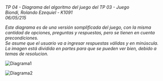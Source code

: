 _TP 04 - Diagrama del algoritmo del juego del TP 03 - Juego  
Biondi, Rolando Ezequiel - K1091  
06/05/215_  
  
*Este diagrama es de una versión somplificada del juego, con la misma cantidad de opciones, preguntas y respuestas, pero se tienen en cuenta precondiciones.  
Se asume que el usuario va a ingresar respuestas válidas y en minúscula.  
La imagen está dividida en partes para que se pueden ver bien, debido a temas de resolucion.*  

![Diagrama1]( http://oi59.tinypic.com/2litrvq.jpg "Diagrama1") 

![Diagrama2]( http://oi58.tinypic.com/f29f2s.jpg "Diagrama2")
